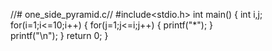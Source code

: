 //# one_side_pyramid.c//
#include<stdio.h>
int main()
{
    int i,j;
    for(i=1;i<=10;i++)
    {
        for(j=1;j<=i;j++)
        {
            printf("*");
        }    
        printf("\n");
    }
    return 0;
}
